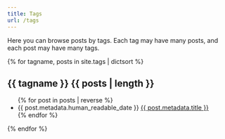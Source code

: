 ```yaml
---
title: Tags
url: /tags
---
```

Here you can browse posts by tags. Each tag may have many posts, and each post may have many tags.

{% for tagname, posts in site.tags | dictsort %}
<h2 id="{{ tagname }}">{{ tagname }} <span class="badge">{{ posts | length }}</span></h2>
<ul class="link-list">
  {% for post in posts | reverse %}
    <li>
      <span class="post-meta">{{ post.metadata.human_readable_date }}</span>
      <a class="post-link" href="{{ post.url }}">{{ post.metadata.title }}</a>
    </li>
  {% endfor %}
</ul>
{% endfor %}
